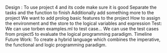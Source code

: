 Design :
To use project 4 and its code make sure it is good 
Separate the tasks and the function to finish 
Additionally add something more to the project
We want to add prolog basic features to the project
How to assign the environment and the store to the logical variables and expression 
Test:
We can use torben examples.ml to test case...
We can use the test cases from project5 to evaluate the logical programming paradigm.
Timeline
Future Work: To create a hybrid language which combines the imperative, the functional and logic programming paradigm.
